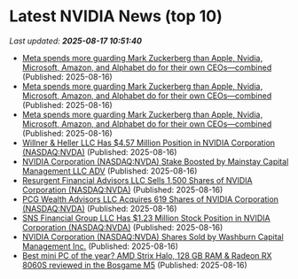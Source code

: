 # Latest NVIDIA News (top 10)
_Last updated: **2025-08-17 10:51:40**_

- [Meta spends more guarding Mark Zuckerberg than Apple, Nvidia, Microsoft, Amazon, and Alphabet do for their own CEOs—combined](https://biztoc.com/x/00763334ad9f18d1) (Published: 2025-08-16)
- [Meta spends more guarding Mark Zuckerberg than Apple, Nvidia, Microsoft, Amazon, and Alphabet do for their own CEOs—combined](https://consent.yahoo.com/v2/collectConsent?sessionId=1_cc-session_f1331a66-a31e-4142-9112-1021dc136c7c) (Published: 2025-08-16)
- [Meta spends more guarding Mark Zuckerberg than Apple, Nvidia, Microsoft, Amazon, and Alphabet do for their own CEOs—combined](https://fortune.com/2025/08/16/mark-zuckerberg-meta-security-detail-costs-apple-nvidia-microsoft-amazon-alphabet-ceos/) (Published: 2025-08-16)
- [Willner & Heller LLC Has $4.57 Million Position in NVIDIA Corporation (NASDAQ:NVDA)](https://www.etfdailynews.com/2025/08/16/willner-heller-llc-has-4-57-million-position-in-nvidia-corporation-nasdaqnvda/) (Published: 2025-08-16)
- [NVIDIA Corporation (NASDAQ:NVDA) Stake Boosted by Mainstay Capital Management LLC ADV](https://www.etfdailynews.com/2025/08/16/nvidia-corporation-nasdaqnvda-stake-boosted-by-mainstay-capital-management-llc-adv/) (Published: 2025-08-16)
- [Resurgent Financial Advisors LLC Sells 1,500 Shares of NVIDIA Corporation (NASDAQ:NVDA)](https://www.etfdailynews.com/2025/08/16/resurgent-financial-advisors-llc-sells-1500-shares-of-nvidia-corporation-nasdaqnvda/) (Published: 2025-08-16)
- [PCG Wealth Advisors LLC Acquires 619 Shares of NVIDIA Corporation (NASDAQ:NVDA)](https://www.etfdailynews.com/2025/08/16/pcg-wealth-advisors-llc-acquires-619-shares-of-nvidia-corporation-nasdaqnvda/) (Published: 2025-08-16)
- [SNS Financial Group LLC Has $1.23 Million Stock Position in NVIDIA Corporation (NASDAQ:NVDA)](https://www.etfdailynews.com/2025/08/16/sns-financial-group-llc-has-1-23-million-stock-position-in-nvidia-corporation-nasdaqnvda/) (Published: 2025-08-16)
- [NVIDIA Corporation (NASDAQ:NVDA) Shares Sold by Washburn Capital Management Inc.](https://www.etfdailynews.com/2025/08/16/nvidia-corporation-nasdaqnvda-shares-sold-by-washburn-capital-management-inc/) (Published: 2025-08-16)
- [Best mini PC of the year? AMD Strix Halo, 128 GB RAM & Radeon RX 8060S reviewed in the Bosgame M5](https://www.notebookcheck.net/Best-mini-PC-of-the-year-AMD-Strix-Halo-128-GB-RAM-Radeon-RX-8060S-reviewed-in-the-Bosgame-M5.1087793.0.html) (Published: 2025-08-16)
